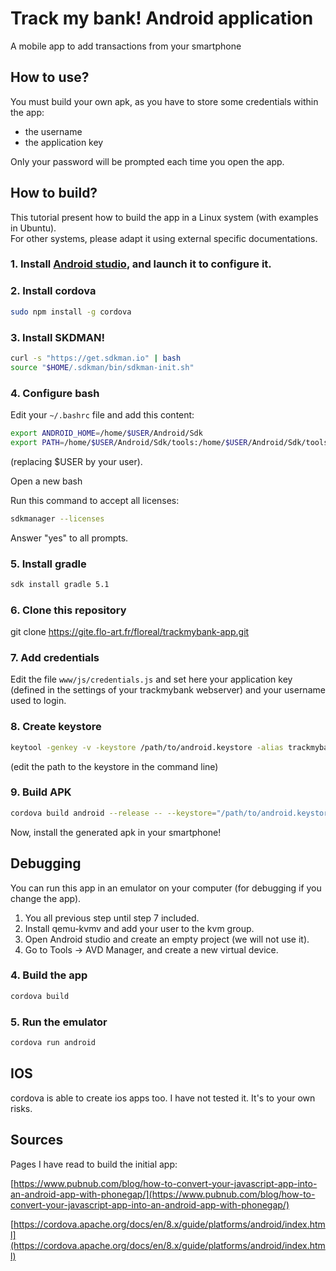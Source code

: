 Track my bank! Android application
==================================

A mobile app to add transactions from your smartphone

How to use?
-----------

You must build your own apk, as you have to store some credentials within the app:
- the username
- the application key

Only your password will be prompted each time you open the app.

How to build?
-------------

This tutorial present how to build the app in a Linux system (with examples in Ubuntu).  
For other systems, please adapt it using external specific documentations.

### 1. Install [Android studio](https://developer.android.com/studio/), and launch it to configure it.  

### 2. Install cordova

```bash
sudo npm install -g cordova
```

### 3. Install SKDMAN!

```bash
curl -s "https://get.sdkman.io" | bash
source "$HOME/.sdkman/bin/sdkman-init.sh"
```

### 4. Configure bash

Edit your `~/.bashrc` file and add this content:

```bash
export ANDROID_HOME=/home/$USER/Android/Sdk
export PATH=/home/$USER/Android/Sdk/tools:/home/$USER/Android/Sdk/tools/bin:/home/$USER/Android/Sdk/platform-tools:$PATH
```

(replacing $USER by your user).

Open a new bash

Run this command to accept all licenses:

```bash
sdkmanager --licenses
```

Answer "yes" to all prompts.

### 5. Install gradle

```bash
sdk install gradle 5.1
```

### 6. Clone this repository

git clone https://gite.flo-art.fr/floreal/trackmybank-app.git

### 7. Add credentials

Edit the file `www/js/credentials.js` and set here your application key (defined in the settings of your trackmybank webserver) and your username used to login.

### 8. Create keystore

```bash
keytool -genkey -v -keystore /path/to/android.keystore -alias trackmybank -keyalg RSA -keysize 2048 -validity 10000
```

(edit the path to the keystore in the command line)

### 9. Build APK

```bash
cordova build android --release -- --keystore="/path/to/android.keystore" --storePassword=<store_password> --alias=trackmybank --password=<key_password>
```

Now, install the generated apk in your smartphone!


Debugging
---------

You can run this app in an emulator on your computer (for debugging if you change the app).

1. You all previous step until step 7 included.  
2. Install qemu-kvmv and add your user to the kvm group.
2. Open Android studio and create an empty project (we will not use it).  
3. Go to Tools -> AVD Manager, and create a new virtual device.

### 4. Build the app

```bash
cordova build
```

### 5. Run the emulator

```bash
cordova run android
```

IOS
---

cordova is able to create ios apps too. I have not tested it. It's to your own risks.

Sources
-------

Pages I have read to build the initial app:

[https://www.pubnub.com/blog/how-to-convert-your-javascript-app-into-an-android-app-with-phonegap/](https://www.pubnub.com/blog/how-to-convert-your-javascript-app-into-an-android-app-with-phonegap/)

[https://cordova.apache.org/docs/en/8.x/guide/platforms/android/index.html](https://cordova.apache.org/docs/en/8.x/guide/platforms/android/index.html)
